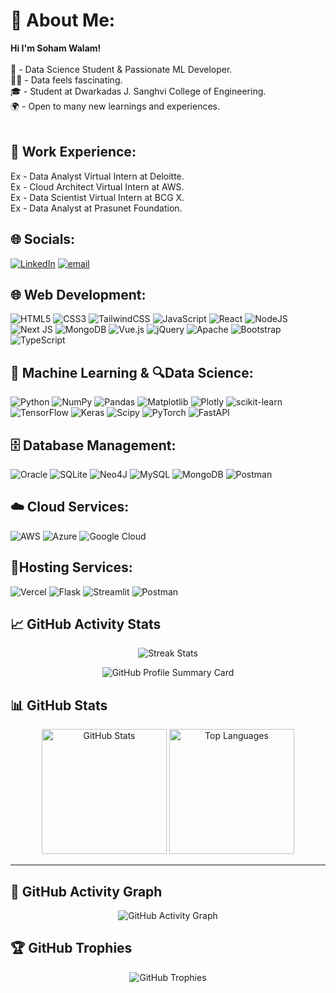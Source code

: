 # 💫 About Me:
<b>Hi I'm Soham Walam!</b><br>
<br>🧠 - Data Science Student & Passionate ML Developer.<br>🧑‍💻 - Data feels fascinating.<br>🎓 - Student at Dwarkadas J. Sanghvi College of Engineering.<br>🌍 - Open to many new learnings and experiences. <br><br>
## 🏢 Work Experience:
Ex - Data Analyst Virtual Intern at Deloitte.<br>Ex - Cloud Architect Virtual Intern at AWS.<br>Ex - Data Scientist Virtual Intern at BCG X. <br> Ex - Data Analyst at Prasunet Foundation.

## 🌐 Socials:
[![LinkedIn](https://img.shields.io/badge/LinkedIn-%230077B5.svg?logo=linkedin&logoColor=white)](https://www.linkedin.com/in/soham-walam-b82446296/) [![email](https://img.shields.io/badge/Email-D14836?logo=gmail&logoColor=white)](mailto:musicianshub010@gmail.com) 
 
## 🌐 Web Development: 
![HTML5](https://img.shields.io/badge/html5-%23E34F26.svg?style=for-the-badge&logo=html5&logoColor=white) ![CSS3](https://img.shields.io/badge/css3-%231572B6.svg?style=for-the-badge&logo=css3&logoColor=white) ![TailwindCSS](https://img.shields.io/badge/tailwindcss-%2338B2AC.svg?style=for-the-badge&logo=tailwind-css&logoColor=white) ![JavaScript](https://img.shields.io/badge/javascript-%23323330.svg?style=for-the-badge&logo=javascript&logoColor=%23F7DF1E) ![React](https://img.shields.io/badge/react-%2320232a.svg?style=for-the-badge&logo=react&logoColor=%2361DAFB) ![NodeJS](https://img.shields.io/badge/node.js-6DA55F?style=for-the-badge&logo=node.js&logoColor=white) ![Next JS](https://img.shields.io/badge/Next-black?style=for-the-badge&logo=next.js&logoColor=white) ![MongoDB](https://img.shields.io/badge/MongoDB-%234ea94b.svg?style=for-the-badge&logo=mongodb&logoColor=white) ![Vue.js](https://img.shields.io/badge/vue.js-%2335495e.svg?style=for-the-badge&logo=vuedotjs&logoColor=%234FC08D) ![jQuery](https://img.shields.io/badge/jquery-%230769AD.svg?style=for-the-badge&logo=jquery&logoColor=white) ![Apache](https://img.shields.io/badge/apache-%23D42029.svg?style=for-the-badge&logo=apache&logoColor=white) ![Bootstrap](https://img.shields.io/badge/bootstrap-%238511FA.svg?style=for-the-badge&logo=bootstrap&logoColor=white) ![TypeScript](https://img.shields.io/badge/typescript-%23007ACC.svg?style=for-the-badge&logo=typescript&logoColor=white)


## 🤖 Machine Learning & 🔍Data Science:
![Python](https://img.shields.io/badge/python-3670A0?style=for-the-badge&logo=python&logoColor=ffdd54) ![NumPy](https://img.shields.io/badge/numpy-%23013243.svg?style=for-the-badge&logo=numpy&logoColor=white) ![Pandas](https://img.shields.io/badge/pandas-%23150458.svg?style=for-the-badge&logo=pandas&logoColor=white) ![Matplotlib](https://img.shields.io/badge/Matplotlib-%23ffffff.svg?style=for-the-badge&logo=Matplotlib&logoColor=black) ![Plotly](https://img.shields.io/badge/Plotly-%233F4F75.svg?style=for-the-badge&logo=plotly&logoColor=white) ![scikit-learn](https://img.shields.io/badge/scikit--learn-%23F7931E.svg?style=for-the-badge&logo=scikit-learn&logoColor=white) ![TensorFlow](https://img.shields.io/badge/TensorFlow-%23FF6F00.svg?style=for-the-badge&logo=TensorFlow&logoColor=white) ![Keras](https://img.shields.io/badge/Keras-%23D00000.svg?style=for-the-badge&logo=Keras&logoColor=white) ![Scipy](https://img.shields.io/badge/SciPy-%230C55A5.svg?style=for-the-badge&logo=scipy&logoColor=%white) ![PyTorch](https://img.shields.io/badge/PyTorch-%23EE4C2C.svg?style=for-the-badge&logo=PyTorch&logoColor=white) ![FastAPI](https://img.shields.io/badge/FastAPI-005571?style=for-the-badge&logo=fastapi)

## 🗄️ Database Management:  
![Oracle](https://img.shields.io/badge/Oracle-F80000?style=for-the-badge&logo=oracle&logoColor=white) ![SQLite](https://img.shields.io/badge/sqlite-%2307405e.svg?style=for-the-badge&logo=sqlite&logoColor=white) ![Neo4J](https://img.shields.io/badge/Neo4j-008CC1?style=for-the-badge&logo=neo4j&logoColor=white) ![MySQL](https://img.shields.io/badge/mysql-4479A1.svg?style=for-the-badge&logo=mysql&logoColor=white) ![MongoDB](https://img.shields.io/badge/MongoDB-%234ea94b.svg?style=for-the-badge&logo=mongodb&logoColor=white) ![Postman](https://img.shields.io/badge/Postman-FF6C37?style=for-the-badge&logo=postman&logoColor=white) 

## ☁️ Cloud Services: 
![AWS](https://img.shields.io/badge/AWS-%23FF9900.svg?style=for-the-badge&logo=amazon-aws&logoColor=white) ![Azure](https://img.shields.io/badge/azure-%230072C6.svg?style=for-the-badge&logo=microsoftazure&logoColor=white) ![Google Cloud](https://img.shields.io/badge/GoogleCloud-%234285F4.svg?style=for-the-badge&logo=google-cloud&logoColor=white) 

## 🚀Hosting Services:  
![Vercel](https://img.shields.io/badge/vercel-%23000000.svg?style=for-the-badge&logo=vercel&logoColor=white) ![Flask](https://img.shields.io/badge/flask-%23000.svg?style=for-the-badge&logo=flask&logoColor=white) ![Streamlit](https://img.shields.io/badge/Streamlit-%23FE4B4B.svg?style=for-the-badge&logo=streamlit&logoColor=white) ![Postman](https://img.shields.io/badge/Postman-FF6C37?style=for-the-badge&logo=postman&logoColor=white)
<br/>
## 📈 GitHub Activity Stats

<!-- Streak stats -->
<p align="center">
  <img src="https://nirzak-streak-stats.vercel.app/?user=SohamWalam11&theme=radical&hide_border=false" alt="Streak Stats"/>
</p>

<!-- Profile summary card -->
<p align="center">
  <img src="https://github-profile-summary-cards.vercel.app/api/cards/profile-details?username=SohamWalam11&theme=radical" alt="GitHub Profile Summary Card"/>
</p>

## 📊 GitHub Stats

<p align="center"> <img src="https://github-readme-stats.vercel.app/api?username=SohamWalam11&theme=radical&hide_border=false&include_all_commits=true&count_private=true" alt="GitHub Stats" height="200"/> <img src="https://github-readme-stats.vercel.app/api/top-langs/?username=SohamWalam11&theme=radical&hide_border=false&layout=compact" alt="Top Languages" height="200"/> </p>

---
## 🌱 GitHub Activity Graph

<p align="center">
  <img src="https://github-readme-activity-graph.vercel.app/graph?username=SohamWalam11&bg_color=0d1117&color=7f3fbf&line=7f3fbf&point=7f3fbf&area=true&area_color=ffffff&title_color=ffffff" alt="GitHub Activity Graph"/>
</p>


## 🏆 GitHub Trophies

<p align="center">
  <img src="https://github-profile-trophy.vercel.app/?username=SohamWalam11&theme=radical&margin-w=15&no-frame=true" alt="GitHub Trophies"/>
</p>







<!-- Proudly created with GPRM ( https://gprm.itsvg.in ) -->

